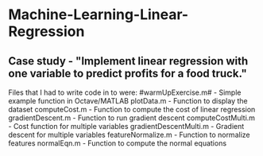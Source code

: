 # Machine-Learning-Linear-Regression

## Case study - "Implement linear regression with one variable to predict profits for a food truck."

Files that I had to write code in to were:
#warmUpExercise.m# - Simple example function in Octave/MATLAB
plotData.m - Function to display the dataset
computeCost.m - Function to compute the cost of linear regression
gradientDescent.m - Function to run gradient descent
computeCostMulti.m - Cost function for multiple variables
gradientDescentMulti.m - Gradient descent for multiple variables
featureNormalize.m - Function to normalize features
normalEqn.m - Function to compute the normal equations
